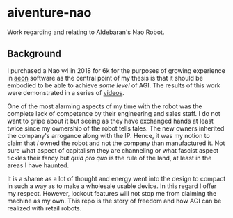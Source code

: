 # aiventure-nao

Work regarding and relating to Aldebaran's Nao Robot.

## Background

I purchased a Nao v4 in 2018 for 6k for the purposes of growing experience in [aeon](https://github.com/cartheur/aeon) software as the central point of my thesis is that it should be embodied to be able to achieve _some level_ of AGI. The results of this work were demonstrated in a series of [videos](https://cartheur.com/Products/Companion).

One of the most alarming aspects of my time with the robot was the complete lack of competence by their engineering and sales staff. I do not want to gripe about it but seeing as they have exchanged hands at least twice since my ownership of the robot tells tales. The new owners inherited the company's arrogance along with the IP. Hence, it was my notion to claim that _I_ owned the robot and not the company than manufactured it. Not sure what aspect of capitalism they are channeling or what fascist aspect tickles their fancy but _quid pro quo_ is the rule of the land, at least in the areas I have haunted.

It is a shame as a lot of thought and energy went into the design to compact in such a way as to make a wholesale usable device. In this regard I offer my respect. However, lockout features will not stop me from claiming the machine as my own. This repo is the story of freedom and how AGI can be realized with retail robots.


